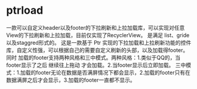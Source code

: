 # ptrload
一款可以自定义header以及footer的下拉刷新和上拉加载库，可以实现对任意View的下拉刷新和上拉加载，目前仅实现了RecyclerView。
是满足 list、gride以及staggred形式的。
  这是一款基于 Ptr 实现的下拉加载和上拉刷新功能的控件库，自定义性强，可以根据自己的需要自定义刷新的头部，以及加载得footer。
  同时 加载的footer支持两种风格和三中模式。两种风格：1.类似于QQ的，当footer显示了之后  继续往上拖动 才会加载。2.当footer显示后立即加载。
  三中模式：1.加载的footer无论在数据是否满屏情况下都会显示，2.加载的footer只有在数据满屏之后才会显示，3.加载的footer一直都不显示。
